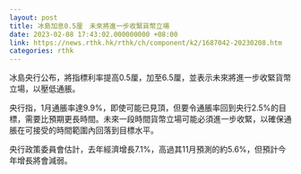 ```yaml
---
layout: post
title: 冰島加息0.5厘　未來將進一步收緊貨幣立場
date: 2023-02-08 17:43:02.000000000 +08:00
link: https://news.rthk.hk/rthk/ch/component/k2/1687042-20230208.htm
categories: rthk
---
```


冰島央行公布，將指標利率提高0.5厘，加至6.5厘，並表示未來將進一步收緊貨幣立場，以壓低通脹。

央行指，1月通脹率達9.9%，即使可能已見頂，但要令通脹率回到央行2.5%的目標，需要比預期更長時間。未來一段時間貨幣立場可能必須進一步收緊，以確保通脹在可接受的時間範圍內回落到目標水平。

央行政策委員會估計，去年經濟增長7.1%，高過其11月預測的約5.6%，但預計今年增長將會減弱。
